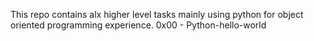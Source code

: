 This repo contains alx higher level tasks mainly using python for object oriented programming experience.
0x00 - Python-hello-world
